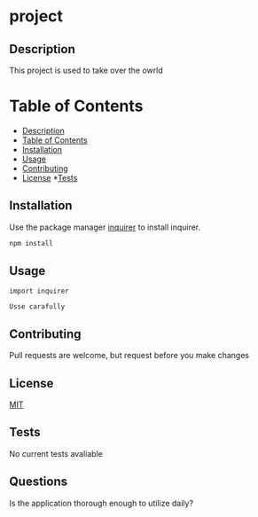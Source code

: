 
# project

## Description

This project is used to take over the owrld

# Table of Contents
* [Description](#Description)
* [Table of Contents](#Table-Of-Contents)
* [Installation](#Installation)
* [Usage](#Usage)
* [Contributing](#Contributing)
* [License](#License)
*[Tests](#Tests)

## Installation

Use the package manager [inquirer](inquirer.com) to install inquirer.

```bash
npm install
```

## Usage

```inquirer
import inquirer

Usse carafully

```

## Contributing
Pull requests are welcome, but request before you make changes

## License
[MIT](mit.com)

## Tests
No current tests avaliable

## Questions
Is the application thorough enough to utilize daily?